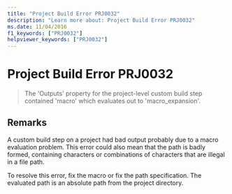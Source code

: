 ```yaml
---
title: "Project Build Error PRJ0032"
description: "Learn more about: Project Build Error PRJ0032"
ms.date: 11/04/2016
f1_keywords: ["PRJ0032"]
helpviewer_keywords: ["PRJ0032"]
---
```

# Project Build Error PRJ0032

> The 'Outputs' property for the project-level custom build step contained 'macro' which evaluates out to 'macro_expansion'.

## Remarks

A custom build step on a project had bad output probably due to a macro evaluation problem. This error could also mean that the path is badly formed, containing characters or combinations of characters that are illegal in a file path.

To resolve this error, fix the macro or fix the path specification. The evaluated path is an absolute path from the project directory.
